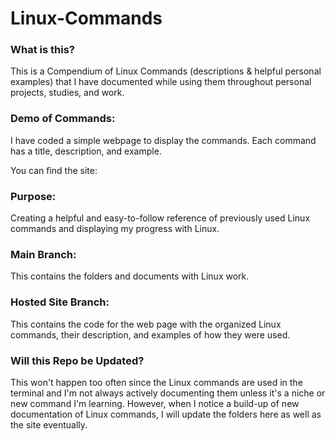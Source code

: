 # Linux-Commands

### What is this?
This is a Compendium of Linux Commands (descriptions & helpful personal examples) that I have documented while using them throughout personal projects, studies, and work. 

### Demo of Commands:

I have coded a simple webpage to display the commands. Each command has a title, description, and example.

You can find the site: 

### Purpose:

Creating a helpful and easy-to-follow reference of previously used Linux commands and displaying my progress with Linux.

### Main Branch:

This contains the folders and documents with Linux work.

### Hosted Site Branch:

This contains the code for the web page with the organized Linux commands, their description, and examples of how they were used.

### Will this Repo be Updated?

This won't happen too often since the Linux commands are used in the terminal and I'm not always actively documenting them unless it's a niche or new command I'm learning. However, when I notice a build-up of new documentation of Linux commands, I will update the folders here as well as the site eventually.
